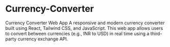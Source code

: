 # Currency-Converter
 Currency Converter Web App A responsive and modern currency converter built using React, Tailwind CSS, and JavaScript. This web app allows users to convert between currencies (e.g., INR to USD) in real time using a third-party currency exchange API. 
